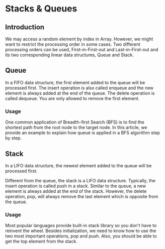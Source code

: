 # Stacks & Queues
## Introduction
We may access a random element by index in Array. However, we might want to restrict the processing order in some cases.
Two different processing orders can be used, First-in-First-out and Last-in-First-out and its two corresponding linear data structures, Queue and Stack.

## Queue
In a FIFO data structure, the first element added to the queue will be processed first.
The insert operation is also called enqueue and the new element is always added at the end of the queue. The delete operation is called dequeue. You are only allowed to remove the first element.

### Usage
One common application of Breadth-first Search (BFS) is to find the shortest path from the root node to the target node. In this article, we provide an example to explain how queue is applied in a BFS algorithm step by step.

## Stack
In a LIFO data structure, the newest element added to the queue will be processed first.

Different from the queue, the stack is a LIFO data structure. Typically, the insert operation is called push in a stack. Similar to the queue, a new element is always added at the end of the stack. However, the delete operation, pop, will always remove the last element which is opposite from the queue.

### Usage
Most popular languages provide built-in stack library so you don't have to reinvent the wheel. Besides initialization, we need to know how to use the two most important operations, pop and push. Also, you should be able to get the top element from the stack.

